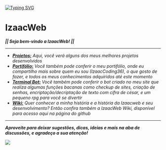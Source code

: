 [![Typing SVG](https://readme-typing-svg.herokuapp.com?font=Orbitron&weight=500&size=17&pause=1000&color=2CF11E&background=041402FB&center=true&vCenter=true&width=1000&height=100&lines=IzaacWeb;Projetos;Portif%C3%B3lio;IzaacWeb+Terminal+Bot;IzaacWeb+Wiki)](https://git.io/typing-svg)

# IzaacWeb

**_|| Seja bem-vindo a IzaacWeb! ||_**

***

- _**[Projetos:](https://izaacweb.vercel.app)** Aqui, você verá alguns dos meus melhores projetos desenvolvidos_
- _**[Portifólio:](https://izaacweb.vercel.app/portfolio.html)** Você também pode conferir o meu portifólio, onde eu compartilho mais sobre quem eu sou (IzaacCoding36), o que gosto de fazer, e todos os meus conhecimentos adquiridos até este momento_
- _**[Terminal Bot:](https://izaacweb.vercel.app/extra/bot.html)** Você também pode conferir o bot criado no meu site que realiza algumas funções bacanas como checkup de sites, criação de senhas, encriptação/decriptação de texto com cifra de césar, e um pequeno rpg para você se divertir_
- _**[Wiki:](https://github.com/IzaacCoding36/IzaacWeb/wiki/Início)** Quer conhecer a minha história e a história da Izaacweb e seu desenvolvimento? Então confira também a IzaacWeb Wiki, disponível para acesso aqui na página do github_

***

**_Aproveite para deixar sugestões, dicas, ideias e mais na aba de discussões, e agradeço a sua atenção!_**

![](https://c.tenor.com/RSIhGRFGGCgAAAAd/tenor.gif)
